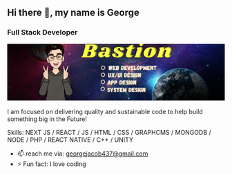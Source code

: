 ## Hi there 👋, my name is George
### Full Stack Developer 

![](https://github.com/georgebastion/georgebastion/blob/main/Bastion.png)

I am focused on delivering quality and sustainable code to help build something big in the Future!

Skills: NEXT JS / REACT / JS / HTML / CSS / GRAPHCMS / MONGODB / NODE / PHP / REACT NATIVE / C++ / UNITY


- 📫 reach me via: georgejacob437@gmail.com
- ⚡ Fun fact: I love coding 

